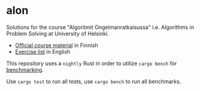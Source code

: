 # alon

Solutions for the course "Algoritmit Ongelmanratkaisussa" i.e. Algorithms in Problem Solving at University of Helsinki.

- [Official course material](https://alon.mooc.fi) in Finnish
- [Exercise list](https://cses.fi/alon/list/) in English

This repository uses a `nightly` Rust in order to utilize `cargo bench` for [benchmarking](https://doc.rust-lang.org/nightly/unstable-book/library-features/test.html).

Use `cargo test` to run all tests, use `cargo bench` to run all benchmarks.
